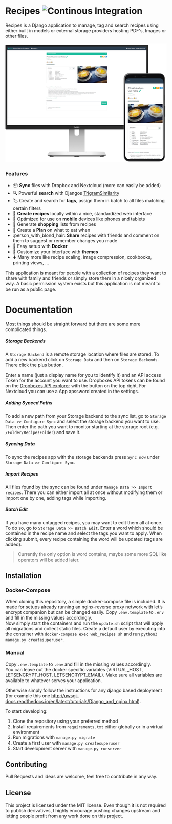 # Recipes ![Continous Integration](https://github.com/vabene1111/recipes/workflows/Continous%20Integration/badge.svg?branch=develop)
Recipes is a Django application to manage, tag and search recipes using either built in models or external storage providers hosting PDF's, Images or other files.

![Preview](docs/preview.png)

### Features

- :package: **Sync** files with Dropbox and Nextcloud (more can easily be added)
- :mag: Powerful **search** with Djangos [TrigramSimilarity](https://docs.djangoproject.com/en/3.0/ref/contrib/postgres/search/#trigram-similarity)
- :label: Create and search for **tags**, assign them in batch to all files matching certain filters
- :page_facing_up: **Create recipes** locally within a nice, standardized web interface 
- :iphone: Optimized for use on **mobile** devices like phones and tablets
- :shopping_cart: Generate **shopping** lists from recipes
- :calendar: Create a **Plan** on what to eat when
- :person_with_blond_hair: **Share** recipes with friends and comment on them to suggest or remember changes you made
- :whale: Easy setup with **Docker**
- :art: Customize your interface with **themes**
- :heavy_plus_sign: Many more like recipe scaling, image compression, cookbooks, printing views, ...

This application is meant for people with a collection of recipes they want to share with family and friends or simply store them in a nicely organized way. A basic permission system exists but this application is not meant to be run as a public page.

# Documentation

Most things should be straight forward but there are some more complicated things.
##### Storage Backends
A `Storage Backend` is a remote storage location where files are stored. To add a new backend click on `Storage Data` and then on `Storage Backends`. There click the plus button.

Enter a name (just a display name for you to identify it) and an API access Token for the account you want to use.
Dropboxes API tokens can be found on the [Dropboxes API explorer](https://dropbox.github.io/dropbox-api-v2-explorer/#auth_token/from_oauth1)
with the button on the top right. For Nextcloud you can use a App apssword created in the settings.

##### Adding Synced Paths
To add a new path from your Storage backend to the sync list, go to `Storage Data >> Configure Sync` and select the storage backend you want to use.
Then enter the path you want to monitor starting at the storage root (e.g. `/Folder/RecipesFolder`) and save it.

##### Syncing Data
To sync the recipes app with the storage backends press `Sync now` under `Storage Data >> Configure Sync`.
##### Import Recipes
All files found by the sync can be found under `Manage Data >> Import recipes`. There you can either import all at once without modifying them or import one by one, adding tags while importing.
##### Batch Edit
If you have many untagged recipes, you may want to edit them all at once. To do so, go to
`Storage Data >> Batch Edit`. Enter a word which should be contained in the recipe name and select the tags you want to apply.
When clicking submit, every recipe containing the word will be updated (tags are added).

> Currently the only option is word contains, maybe some more SQL like operators will be added later.

## Installation

### Docker-Compose
When cloning this repository, a simple docker-compose file is included. It is made for setups already running an nginx-reverse proxy network with let’s encrypt companion but can be changed easily. Copy `.env.template` to `.env` and fill in the missing values accordingly.  
Now simply start the containers and run the `update.sh` script that will apply all migrations and collect static files.
Create a default user by executing into the container with `docker-compose exec web_recipes sh` and run `python3 manage.py createsuperuser`.

### Manual
Copy `.env.template` to `.env` and fill in the missing values accordingly.  
You can leave out the docker specific variables (VIRTUAL_HOST, LETSENCRYPT_HOST, LETSENCRYPT_EMAIL). 
Make sure all variables are available to whatever serves your application.

Otherwise simply follow the instructions for any django based deployment
(for example this one http://uwsgi-docs.readthedocs.io/en/latest/tutorials/Django_and_nginx.html).

To start developing:
1. Clone the repository using your preferred method
2. Install requirements from `requirements.txt` either globally or in a virtual environment
3. Run migrations with `manage.py migrate`
4. Create a first user with `manage.py createsuperuser`
5. Start development server with `manage.py runserver`

## Contributing

Pull Requests and ideas are welcome, feel free to contribute in any way.

## License
This project is licensed under the MIT license. Even though it is not required to publish derivatives, I highly encourage pushing changes upstream and letting people profit from any work done on this project.
